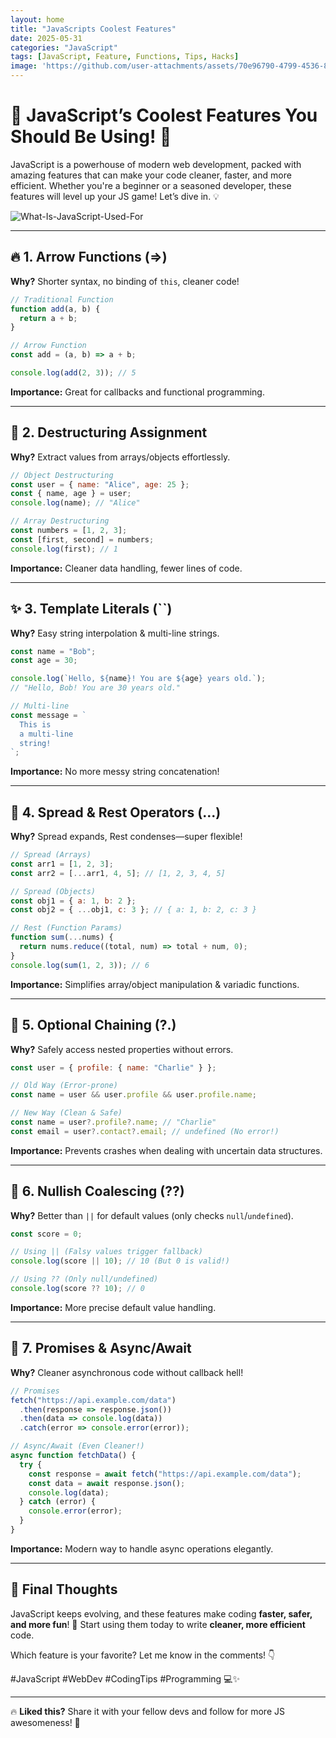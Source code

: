 ```yaml
---
layout: home
title: "JavaScripts Coolest Features"
date: 2025-05-31
categories: "JavaScript"
tags: [JavaScript, Feature, Functions, Tips, Hacks]
image: 'https://github.com/user-attachments/assets/70e96790-4799-4536-8b25-05962ab6baa8'
---
```


# 🚀 **JavaScript’s Coolest Features You Should Be Using!** 🎯  

JavaScript is a powerhouse of modern web development, packed with amazing features that can make your code cleaner, faster, and more efficient. Whether you're a beginner or a seasoned developer, these features will level up your JS game! Let’s dive in. 💡  

![What-Is-JavaScript-Used-For](https://github.com/user-attachments/assets/70e96790-4799-4536-8b25-05962ab6baa8)

---

## 🔥 **1. Arrow Functions (=>)**  
**Why?** Shorter syntax, no binding of `this`, cleaner code!  

```javascript
// Traditional Function  
function add(a, b) {  
  return a + b;  
}  

// Arrow Function  
const add = (a, b) => a + b;  

console.log(add(2, 3)); // 5  
```
**Importance:** Great for callbacks and functional programming.  

---

## 🎯 **2. Destructuring Assignment**  
**Why?** Extract values from arrays/objects effortlessly.  

```javascript
// Object Destructuring  
const user = { name: "Alice", age: 25 };  
const { name, age } = user;  
console.log(name); // "Alice"  

// Array Destructuring  
const numbers = [1, 2, 3];  
const [first, second] = numbers;  
console.log(first); // 1  
```
**Importance:** Cleaner data handling, fewer lines of code.  

---

## ✨ **3. Template Literals (``)**  
**Why?** Easy string interpolation & multi-line strings.  

```javascript
const name = "Bob";  
const age = 30;  

console.log(`Hello, ${name}! You are ${age} years old.`);  
// "Hello, Bob! You are 30 years old."  

// Multi-line  
const message = `  
  This is  
  a multi-line  
  string!  
`;  
```
**Importance:** No more messy string concatenation!  

---

## 🔄 **4. Spread & Rest Operators (...)**  
**Why?** Spread expands, Rest condenses—super flexible!  

```javascript
// Spread (Arrays)  
const arr1 = [1, 2, 3];  
const arr2 = [...arr1, 4, 5]; // [1, 2, 3, 4, 5]  

// Spread (Objects)  
const obj1 = { a: 1, b: 2 };  
const obj2 = { ...obj1, c: 3 }; // { a: 1, b: 2, c: 3 }  

// Rest (Function Params)  
function sum(...nums) {  
  return nums.reduce((total, num) => total + num, 0);  
}  
console.log(sum(1, 2, 3)); // 6  
```
**Importance:** Simplifies array/object manipulation & variadic functions.  

---

## 🚦 **5. Optional Chaining (?.)**  
**Why?** Safely access nested properties without errors.  

```javascript
const user = { profile: { name: "Charlie" } };  

// Old Way (Error-prone)  
const name = user && user.profile && user.profile.name;  

// New Way (Clean & Safe)  
const name = user?.profile?.name; // "Charlie"  
const email = user?.contact?.email; // undefined (No error!)  
```
**Importance:** Prevents crashes when dealing with uncertain data structures.  

---

## 🔐 **6. Nullish Coalescing (??)**  
**Why?** Better than `||` for default values (only checks `null`/`undefined`).  

```javascript
const score = 0;  

// Using || (Falsy values trigger fallback)  
console.log(score || 10); // 10 (But 0 is valid!)  

// Using ?? (Only null/undefined)  
console.log(score ?? 10); // 0  
```
**Importance:** More precise default value handling.  

---

## 🧩 **7. Promises & Async/Await**  
**Why?** Cleaner asynchronous code without callback hell!  

```javascript
// Promises  
fetch("https://api.example.com/data")  
  .then(response => response.json())  
  .then(data => console.log(data))  
  .catch(error => console.error(error));  

// Async/Await (Even Cleaner!)  
async function fetchData() {  
  try {  
    const response = await fetch("https://api.example.com/data");  
    const data = await response.json();  
    console.log(data);  
  } catch (error) {  
    console.error(error);  
  }  
}  
```
**Importance:** Modern way to handle async operations elegantly.  

---

## 🎉 **Final Thoughts**  
JavaScript keeps evolving, and these features make coding **faster, safer, and more fun**! 🚀 Start using them today to write **cleaner, more efficient** code.  

Which feature is your favorite? Let me know in the comments! 👇  

#JavaScript #WebDev #CodingTips #Programming 💻✨  

---

🔥 **Liked this?** Share it with your fellow devs and follow for more JS awesomeness! 🚀
